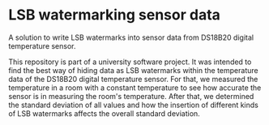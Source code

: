 # LSB watermarking sensor data
A solution to write LSB watermarks into sensor data from DS18B20 digital temperature sensor. 

This repository is part of a university software project. It was intended to find the best way of hiding data as LSB watermarks within the temperature data of the DS18B20 digital temperature sensor. For that, we measured the temperature in a room with a constant temperature to see how accurate the sensor is in measuring the room's temperature. After that, we determined the standard deviation of all values and how the insertion of different kinds of LSB watermarks affects the overall standard deviation.
